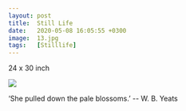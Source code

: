 ```yaml
---
layout: post
title:  Still Life
date:   2020-05-08 16:05:55 +0300
image:  13.jpg
tags:   [Stilllife]
---
```

24 x 30 inch                                                                       

![]({{site.baseurl}}/img/13.jpg)

‘She pulled down the pale blossoms.’      -- W. B. Yeats